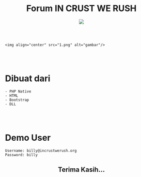 
    
  <h1 align="center">Forum IN CRUST WE RUSH</h1>
  


<p align="center">
  
  <img src="https://img.shields.io/github/license/icwr-tech/absensi-siswa?color=red&style=flat-square">
  
</p>

<br><br>


    
    <img align="center" src="1.png" alt="gambar"/>
    


<br><br>

# Dibuat dari

```
- PHP Native
- HTML
- Bootstrap
- DLL
```

<br><br>

# Demo User

```
Username: billy@incrustwerush.org
Password: billy
```

<h2 align="center"> Terima Kasih...</h2>
